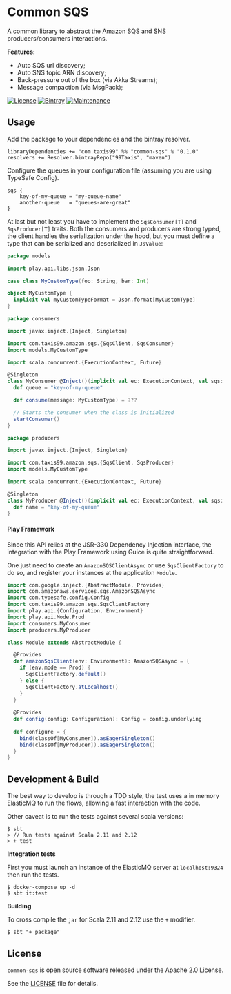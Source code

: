 Common SQS
===

A common library to abstract the Amazon SQS and SNS producers/consumers interactions.

**Features:**

- Auto SQS url discovery;
- Auto SNS topic ARN discovery;
- Back-pressure out of the box (via Akka Streams);
- Message compaction (via MsgPack);

[![License](http://img.shields.io/:license-Apache%202-red.svg)](https://github.com/99Taxis/common-sqs/blob/master/LICENSE "Apache 2.0 Licence") [![Bintray](https://img.shields.io/bintray/v/99taxis/maven/common-sqs.svg)](https://bintray.com/99taxis/maven/common-sqs/_latestVersion) [![Maintenance](https://img.shields.io/maintenance/yes/2017.svg)](https://github.com/99Taxis/common-sqs/commits/master)

## Usage

Add the package to your dependencies and the bintray resolver.

```sbtshell
libraryDependencies += "com.taxis99" %% "common-sqs" % "0.1.0"
resolvers += Resolver.bintrayRepo("99Taxis", "maven")
```

Configure the queues in your configuration file (assuming you are using TypeSafe Config).

```hocon
sqs {
    key-of-my-queue = "my-queue-name" 
    another-queue   = "queues-are-great"
}
```

At last but not least you have to implement the `SqsConsumer[T]` and `SqsProducer[T]` traits. Both the consumers and producers are strong typed, the client handles the serialization under the hood, but you must define a type that can be serialized and deserialized in `JsValue`:

```scala
package models

import play.api.libs.json.Json

case class MyCustomType(foo: String, bar: Int)

object MyCustomType {
  implicit val myCustomTypeFormat = Json.format[MyCustomType]
}
```

```scala
package consumers

import javax.inject.{Inject, Singleton}

import com.taxis99.amazon.sqs.{SqsClient, SqsConsumer}
import models.MyCustomType

import scala.concurrent.{ExecutionContext, Future}

@Singleton
class MyConsumer @Inject()(implicit val ec: ExecutionContext, val sqs: SqsClient) extends SqsConsumer[MyCustomType] {
  def queue = "key-of-my-queue"

  def consume(message: MyCustomType) = ???

  // Starts the consumer when the class is initialized
  startConsumer()
}
```

```scala
package producers

import javax.inject.{Inject, Singleton}

import com.taxis99.amazon.sqs.{SqsClient, SqsProducer}
import models.MyCustomType

import scala.concurrent.{ExecutionContext, Future}

@Singleton
class MyProducer @Inject()(implicit val ec: ExecutionContext, val sqs: SqsClient) extends SqsProducer[MyCustomType] {
  def name = "key-of-my-queue"
}
```

#### Play Framework

Since this API relies at the JSR-330 Dependency Injection interface, the integration with the Play Framework using Guice is quite straightforward.

One just need to create an `AmazonSQSClientAsync` or use `SqsClientFactory` to do so, and register your instances at the application `Module`. 

```scala
import com.google.inject.{AbstractModule, Provides}
import com.amazonaws.services.sqs.AmazonSQSAsync
import com.typesafe.config.Config
import com.taxis99.amazon.sqs.SqsClientFactory
import play.api.{Configuration, Environment}
import play.api.Mode.Prod
import consumers.MyConsumer
import producers.MyProducer

class Module extends AbstractModule {

  @Provides
  def amazonSqsClient(env: Environment): AmazonSQSAsync = {
    if (env.mode == Prod) {
      SqsClientFactory.default()
    } else {
      SqsClientFactory.atLocalhost()
    }
  }
  
  @Provides
  def config(config: Configuration): Config = config.underlying
  
  def configure = {
    bind(classOf[MyConsumer]).asEagerSingleton()
    bind(classOf[MyProducer]).asEagerSingleton()
  }
}

```

## Development & Build

The best way to develop is through a TDD style, the test uses a in memory ElasticMQ to run the flows, allowing a fast interaction with the code.

Other caveat is to run the tests against several scala versions: 

```shell
$ sbt
> // Run tests against Scala 2.11 and 2.12
> + test
```

**Integration tests**

First you must launch an instance of the ElasticMQ server at `localhost:9324` then run the tests.

```shell
$ docker-compose up -d
$ sbt it:test
```

**Building**

To cross compile the `jar` for Scala 2.11 and 2.12 use the `+` modifier.

```shell
$ sbt "+ package"
```

## License

`common-sqs` is open source software released under the Apache 2.0 License.

See the [LICENSE](https://github.com/99Taxis/common-sqs/blob/master/LICENSE) file for details.

